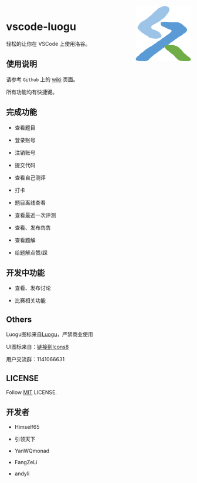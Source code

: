 <img align="right" width="150" height="150" src="https://raw.githubusercontent.com/yltx/vscode-luogu/master/logo.png">

# vscode-luogu

轻松的让你在 VSCode 上使用洛谷。

## 使用说明

请参考 `Github` 上的 [wiki](https://www.github.com/yltx/vscode-luogu/wiki) 页面。

所有功能均有快捷键。

## 完成功能

- 查看题目

- 登录账号

- 注销账号

- 提交代码

- 查看自己测评

- 打卡

- 题目离线查看

- 查看最近一次评测
  
- 查看、发布犇犇

- 查看题解

- 给题解点赞/踩
  
## 开发中功能
  
- 查看、发布讨论

- 比赛相关功能
  
## Others

Luogu图标来自[Luogu](https://www.luogu.com.cn/)，严禁商业使用

UI图标来自：[链接到Icons8](https://icons8.cn/)

用户交流群：1141066631

## LICENSE

Follow [MIT](LICENSE) LICENSE.

## 开发者

- Himself65

- 引领天下

- YanWQmonad

- FangZeLi

- andyli